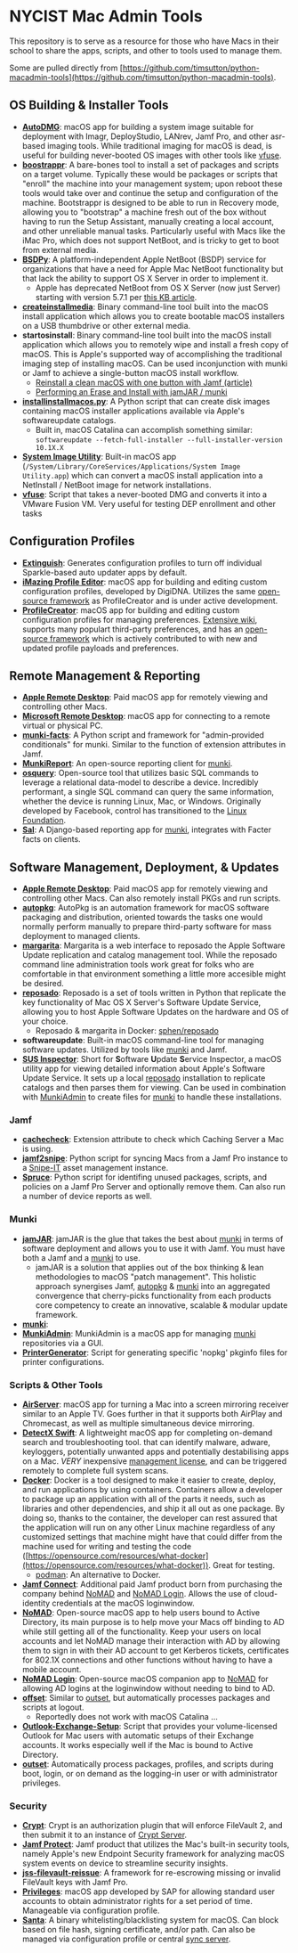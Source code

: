 # NYCIST Mac Admin Tools

This repository is to serve as a resource for those who have Macs in their school to share the apps, scripts, and other to tools used to manage them.

Some are pulled directly from [https://github.com/timsutton/python-macadmin-tools](https://github.com/timsutton/python-macadmin-tools).

## OS Building & Installer Tools

- **[AutoDMG](https://github.com/MagerValp/AutoDMG)**: macOS app for building a system image suitable for deployment with Imagr, DeployStudio, LANrev, Jamf Pro, and other asr-based imaging tools. While traditional imaging for macOS is dead, is useful for building never-booted OS images with other tools like [vfuse](https://github.com/chilcote/vfuse).
- **[boostrappr](https://github.com/munki/bootstrappr)**: A bare-bones tool to install a set of packages and scripts on a target volume. Typically these would be packages or scripts that "enroll" the machine into your management system; upon reboot these tools would take over and continue the setup and configuration of the machine.  Bootstrappr is designed to be able to run in Recovery mode, allowing you to "bootstrap" a machine fresh out of the box without having to run the Setup Assistant, manually creating a local account, and other unreliable manual tasks. Particularly useful with Macs like the iMac Pro, which does not support NetBoot, and is tricky to get to boot from external media.
- **[BSDPy](https://github.com/bruienne/bsdpy)**: A platform-independent Apple NetBoot (BSDP) service for organizations that have a need for Apple Mac NetBoot functionality but that lack the ability to support OS X Server in order to implement it.
  - Apple has deprecated NetBoot from OS X Server (now just Server) starting with version 5.7.1 per [this KB article](https://support.apple.com/en-us/HT208312).
- **[createinstallmedia](https://support.apple.com/en-us/HT201372)**: Binary command-line tool built into the macOS install application which allows you to create bootable macOS installers on a USB thumbdrive or other external media.
- **startosinstall**: Binary command-line tool built into the macOS install application which allows you to remotely wipe and install a fresh copy of macOS. This is Apple's supported way of accomplishing the traditional imaging step of installing macOS. Can be used inconjunction with munki or Jamf to achieve a single-button macOS install workflow.
  - [Reinstall a clean macOS with one button with Jamf (article)](https://www.jamf.com/blog/reinstall-a-clean-macos-with-one-button/)
  - [Performing an Erase and Install with jamJAR / munki ](https://dazwallace.wordpress.com/2018/10/11/performing-an-erase-and-install-of-mojave-with-jamjar/)
- **[installinstallmacos.py](https://github.com/munki/macadmin-scripts#installinstallmacospy)**: A Python script that can create disk images containing macOS installer applications available via Apple's softwareupdate catalogs. 
  - Built in, macOS Catalina can accomplish something similar: `softwareupdate --fetch-full-installer --full-installer-version 10.1X.X`
- **[System Image Utility](https://support.apple.com/guide/system-image-utility/welcome/mac)**: Built-in macOS app (`/System/Library/CoreServices/Applications/System Image Utility.app`) which can convert a macOS install application into a NetInstall / NetBoot image for network installations.
- **[vfuse](https://github.com/chilcote/vfuse)**: Script that takes a never-booted DMG and converts it into a VMware Fusion VM. Very useful for testing DEP enrollment and other tasks 

## Configuration Profiles

- **[Extinguish](https://github.com/arubdesu/Extinguish)**: Generates configuration profiles to turn off individual Sparkle-based auto updater apps by default.
- **[iMazing Profile Editor](https://imazing.com/profile-editor)**: macOS app for building and editing custom configuration profiles, developed by DigiDNA. Utilizes the same [open-source framework](https://github.com/ProfileCreator/ProfileManifests) as ProfileCreator and is under active development.
- **[ProfileCreator](https://github.com/ProfileCreator/ProfileCreator)**: macOS app for building and editing custom configuration profiles for managing preferences. [Extensive wiki](https://github.com/ProfileCreator/ProfileCreator/wiki), supports many populart third-party preferences, and has an [open-source framework](https://github.com/ProfileCreator/ProfileManifests) which is actively contributed to with new and updated profile payloads and preferences.

## Remote Management & Reporting

- **[Apple Remote Desktop](https://apps.apple.com/us/app/apple-remote-desktop/id409907375?mt=12)**: Paid macOS app for remotely viewing and controlling other Macs.
- **[Microsoft Remote Desktop](https://apps.apple.com/us/app/microsoft-remote-desktop-10/id1295203466?mt=12)**: macOS app for connecting to a remote virtual or physical PC.
- **[munki-facts](https://github.com/munki/munki-facts)**: A Python script and framework for "admin-provided conditionals" for munki. Similar to the function of extension attributes in Jamf. 
- **[MunkiReport](https://github.com/munkireport/munkireport-php)**: An open-source reporting client for [munki](https://github.com/munki/munki).
- **[osquery](https://www.osquery.io/)**: Open-source tool that utilizes basic SQL commands to leverage a relational data-model to describe a device. Incredibly performant, a single SQL command can query the same information, whether the device is running Linux, Mac, or Windows. Originally developed by Facebook, control has transitioned to the [Linux Foundation](https://www.linuxfoundation.org/press-release/2019/06/the-linux-foundation-announces-intent-to-form-new-foundation-to-support-osquery-community/).
- **[Sal](https://github.com/salopensource/sal)**: A Django-based reporting app for [munki](https://github.com/munki/munki), integrates with Facter facts on clients.

## Software Management, Deployment, & Updates

- **[Apple Remote Desktop](https://apps.apple.com/us/app/apple-remote-desktop/id409907375?mt=12)**: Paid macOS app for remotely viewing and controlling other Macs. Can also remotely install PKGs and run scripts.
- **[autopkg](https://github.com/autopkg/autopkg)**: AutoPkg is an automation framework for macOS software packaging and distribution, oriented towards the tasks one would normally perform manually to prepare third-party software for mass deployment to managed clients.
- **[margarita](https://github.com/jessepeterson/margarita)**: Margarita is a web interface to reposado the Apple Software Update replication and catalog management tool. While the reposado command line administration tools work great for folks who are comfortable in that environment something a little more accesible might be desired.
- **[reposado](https://github.com/wdas/reposado)**: Reposado is a set of tools written in Python that replicate the key functionality of Mac OS X Server's Software Update Service, allowing you to host Apple Software Updates on the hardware and OS of your choice.
  - Reposado & margarita in Docker: [sphen/reposado](https://hub.docker.com/r/sphen/reposado)
- **softwareupdate**: Built-in macOS command-line tool for managing software updates. Utilized by tools like [munki](https://github.com/munki/munki/) and Jamf.
- **[SUS Inspector](https://github.com/hjuutilainen/sus-inspector)**: Short for **S**oftware **U**pdate **S**ervice Inspector, a macOS utility app for viewing detailed information about Apple's Software Update Service. It sets up a local [reposado](https://github.com/wdas/reposado) installation to replicate catalogs and then parses them for viewing. Can be used in combination with [MunkiAdmin](https://github.com/hjuutilainen/munkiadmin) to create files for [munki](https://github.com/munki/munki) to handle these installations. 

### Jamf

- **[cachecheck](https://github.com/krypted/cachecheck)**: Extension attribute to check which Caching Server a Mac is using.
- **[jamf2snipe](https://github.com/ParadoxGuitarist/jamf2snipe)**: Python script for syncing Macs from a Jamf Pro instance to a [Snipe-IT](https://snipeitapp.com/) asset management instance.
- **[Spruce](https://github.com/jssimporter/Spruce)**: Python script for identifing unused packages, scripts, and policies on a Jamf Pro Server and optionally remove them. Can also run a number of device reports as well.

### Munki

- **[jamJAR](https://github.com/dataJAR/jamJAR)**: jamJAR is the glue that takes the best about [munki](https://github.com/munki/munki) in terms of software deployment and allows you to use it with Jamf. You must have both a Jamf and a [munki](https://github.com/munki/munki) to use.
  - jamJAR is a solution that applies out of the box thinking & lean methodologies to macOS "patch management". This holistic approach synergises Jamf, [autopkg](https://github.com/autopkg/autopkg) & [munki](https://github.com/munki/munki) into an aggregated convergence that cherry-picks functionality from each products core competency to create an innovative, scalable & modular update framework.
- **[munki](https://github.com/munki/munki)**: 
- **[MunkiAdmin](https://github.com/hjuutilainen/munkiadmin)**: MunkiAdmin is a macOS app for managing [munki](https://github.com/munki/munki) repositories via a GUI.
- **[PrinterGenerator](https://github.com/nmcspadden/PrinterGenerator)**: Script for generating specific 'nopkg' pkginfo files for printer configurations.

### Scripts & Other Tools

- **[AirServer](https://www.airserver.com/)**: macOS app for turning a Mac into a screen mirroring receiver similar to an Apple TV. Goes further in that it supports both AirPlay and Chromecast, as well as multiple simultaneous device mirroring.
- **[DetectX Swift](https://sqwarq.com/detectx/)**: A lightweight macOS app for completing on-demand search and troubleshooting tool. that can identify malware, adware, keyloggers, potentially unwanted apps and potentially destabilising apps on a Mac. *VERY* inexpensive [management license](https://sites.fastspring.com/sqwarq/product/detectxswiftmanagement), and can be triggered remotely to complete full system scans.
- **[Docker](https://www.docker.com/)**: Docker is a tool designed to make it easier to create, deploy, and run applications by using containers. Containers allow a developer to package up an application with all of the parts it needs, such as libraries and other dependencies, and ship it all out as one package. By doing so, thanks to the container, the developer can rest assured that the application will run on any other Linux machine regardless of any customized settings that machine might have that could differ from the machine used for writing and testing the code ([https://opensource.com/resources/what-docker](https://opensource.com/resources/what-docker)). Great for testing.
  - [podman](https://podman.io/): An alternative to Docker.
- **[Jamf Connect](https://www.jamf.com/products/jamf-connect/)**: Additional paid Jamf product born from purchasing the company behind [NoMAD](https://nomad.menu/products/#nomad) and [NoMAD Login](https://nomad.menu/products/#login). Allows the use of cloud-identity credentials at the macOS loginwindow.
- **[NoMAD](https://nomad.menu/products/#nomad)**: Open-source macOS app to help users bound to Active Directory, its main purpose is to help move your Macs off binding to AD while still getting all of the functionality. Keep your users on local accounts and let NoMAD manage their interaction with AD by allowing them to sign in with their AD account to get Kerberos tickets, certificates for 802.1X connections and other functions without having to have a mobile account. 
- **[NoMAD Login](https://nomad.menu/products/#login)**: Open-source macOS companion app to [NoMAD](https://nomad.menu/products/#nomad) for allowing AD logins at the loginwindow without needing to bind to AD.
- **[offset](https://github.com/aysiu/offset)**: Similar to [outset](https://github.com/chilcote/outset), but automatically processes packages and scripts at logout.
  - Reportedly does not work with macOS Catalina ...
- **[Outlook-Exchange-Setup](https://github.com/talkingmoose/Outlook-Exchange-Setup-5)**: Script that provides your volume-licensed Outlook for Mac users with automatic setups of their Exchange accounts. It works especially well if the Mac is bound to Active Directory.
- **[outset](https://github.com/chilcote/outset)**: Automatically process packages, profiles, and scripts during boot, login, or on demand as the logging-in user or with administrator privileges.


### Security

- **[Crypt](https://github.com/grahamgilbert/crypt)**: Crypt is an authorization plugin that will enforce FileVault 2, and then submit it to an instance of [Crypt Server](https://github.com/grahamgilbert/crypt-server).
- **[Jamf Protect](https://www.jamf.com/products/jamf-protect/)**: Jamf product that utilizes the Mac's built-in security tools, namely Apple's new Endpoint Security framework for analyzing macOS system events on device to streamline security insights.
- **[jss-filevault-reissue](https://github.com/homebysix/jss-filevault-reissue)**: A framework for re-escrowing missing or invalid FileVault keys with Jamf Pro.
- **[Privileges](https://github.com/SAP/macOS-enterprise-privileges)**: macOS app developed by SAP for allowing standard user accounts to obtain administrator rights for a set period of time. Manageable via configuration profile.
- **[Santa](https://github.com/google/santa)**: A binary whitelisting/blacklisting system for macOS. Can block based on file hash, signing certificate, and/or path. Can also be managed via configuration profile or central [sync server](https://github.com/google/santa#sync-servers).